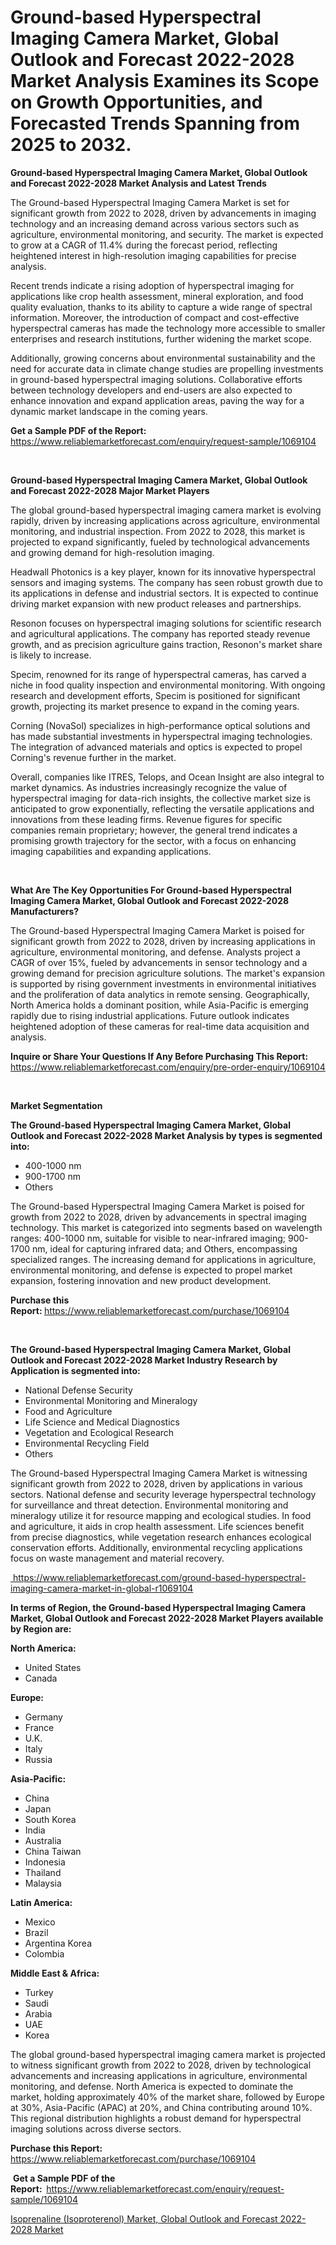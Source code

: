 <p><h1>Ground-based Hyperspectral Imaging Camera Market, Global Outlook and Forecast 2022-2028 Market Analysis Examines its Scope on Growth Opportunities, and Forecasted Trends Spanning from 2025 to 2032.</h1></p><p><strong>Ground-based Hyperspectral Imaging Camera Market, Global Outlook and Forecast 2022-2028 Market Analysis and Latest Trends</strong></p>
<p><p>The Ground-based Hyperspectral Imaging Camera Market is set for significant growth from 2022 to 2028, driven by advancements in imaging technology and an increasing demand across various sectors such as agriculture, environmental monitoring, and security. The market is expected to grow at a CAGR of 11.4% during the forecast period, reflecting heightened interest in high-resolution imaging capabilities for precise analysis.</p><p>Recent trends indicate a rising adoption of hyperspectral imaging for applications like crop health assessment, mineral exploration, and food quality evaluation, thanks to its ability to capture a wide range of spectral information. Moreover, the introduction of compact and cost-effective hyperspectral cameras has made the technology more accessible to smaller enterprises and research institutions, further widening the market scope.</p><p>Additionally, growing concerns about environmental sustainability and the need for accurate data in climate change studies are propelling investments in ground-based hyperspectral imaging solutions. Collaborative efforts between technology developers and end-users are also expected to enhance innovation and expand application areas, paving the way for a dynamic market landscape in the coming years.</p></p>
<p><strong>Get a Sample PDF of the Report:&nbsp;</strong> <a href="https://www.reliablemarketforecast.com/enquiry/request-sample/1069104?utm_campaign=3049&utm_medium=2&utm_source=Github&utm_content=ia&utm_term=21032025&utm_id=ground-based-hyperspectral-imaging-camera-market-global-outlook-and-forecast-2022-2028">https://www.reliablemarketforecast.com/enquiry/request-sample/1069104</a></p>
<p>&nbsp;</p>
<p><strong>Ground-based Hyperspectral Imaging Camera Market, Global Outlook and Forecast 2022-2028 Major Market Players</strong></p>
<p><p>The global ground-based hyperspectral imaging camera market is evolving rapidly, driven by increasing applications across agriculture, environmental monitoring, and industrial inspection. From 2022 to 2028, this market is projected to expand significantly, fueled by technological advancements and growing demand for high-resolution imaging.</p><p>Headwall Photonics is a key player, known for its innovative hyperspectral sensors and imaging systems. The company has seen robust growth due to its applications in defense and industrial sectors. It is expected to continue driving market expansion with new product releases and partnerships.</p><p>Resonon focuses on hyperspectral imaging solutions for scientific research and agricultural applications. The company has reported steady revenue growth, and as precision agriculture gains traction, Resonon's market share is likely to increase.</p><p>Specim, renowned for its range of hyperspectral cameras, has carved a niche in food quality inspection and environmental monitoring. With ongoing research and development efforts, Specim is positioned for significant growth, projecting its market presence to expand in the coming years.</p><p>Corning (NovaSol) specializes in high-performance optical solutions and has made substantial investments in hyperspectral imaging technologies. The integration of advanced materials and optics is expected to propel Corning's revenue further in the market.</p><p>Overall, companies like ITRES, Telops, and Ocean Insight are also integral to market dynamics. As industries increasingly recognize the value of hyperspectral imaging for data-rich insights, the collective market size is anticipated to grow exponentially, reflecting the versatile applications and innovations from these leading firms. Revenue figures for specific companies remain proprietary; however, the general trend indicates a promising growth trajectory for the sector, with a focus on enhancing imaging capabilities and expanding applications.</p></p>
<p>&nbsp;</p>
<p><strong>What Are The Key Opportunities For Ground-based Hyperspectral Imaging Camera Market, Global Outlook and Forecast 2022-2028 Manufacturers?</strong></p>
<p><p>The Ground-based Hyperspectral Imaging Camera Market is poised for significant growth from 2022 to 2028, driven by increasing applications in agriculture, environmental monitoring, and defense. Analysts project a CAGR of over 15%, fueled by advancements in sensor technology and a growing demand for precision agriculture solutions. The market's expansion is supported by rising government investments in environmental initiatives and the proliferation of data analytics in remote sensing. Geographically, North America holds a dominant position, while Asia-Pacific is emerging rapidly due to rising industrial applications. Future outlook indicates heightened adoption of these cameras for real-time data acquisition and analysis.</p></p>
<p><strong>Inquire or Share Your Questions If Any Before Purchasing This Report:</strong> <a href="https://www.reliablemarketforecast.com/enquiry/pre-order-enquiry/1069104?utm_campaign=3049&utm_medium=2&utm_source=Github&utm_content=ia&utm_term=21032025&utm_id=ground-based-hyperspectral-imaging-camera-market-global-outlook-and-forecast-2022-2028">https://www.reliablemarketforecast.com/enquiry/pre-order-enquiry/1069104</a></p>
<p>&nbsp;</p>
<p><strong>Market Segmentation</strong></p>
<p><strong>The Ground-based Hyperspectral Imaging Camera Market, Global Outlook and Forecast 2022-2028 Market Analysis by types is segmented into:</strong></p>
<p><ul><li>400-1000 nm</li><li>900-1700 nm</li><li>Others</li></ul></p>
<p><p>The Ground-based Hyperspectral Imaging Camera Market is poised for growth from 2022 to 2028, driven by advancements in spectral imaging technology. This market is categorized into segments based on wavelength ranges: 400-1000 nm, suitable for visible to near-infrared imaging; 900-1700 nm, ideal for capturing infrared data; and Others, encompassing specialized ranges. The increasing demand for applications in agriculture, environmental monitoring, and defense is expected to propel market expansion, fostering innovation and new product development.</p></p>
<p><strong>Purchase this Report:&nbsp;</strong><a href="https://www.reliablemarketforecast.com/purchase/1069104?utm_campaign=3049&utm_medium=2&utm_source=Github&utm_content=ia&utm_term=21032025&utm_id=ground-based-hyperspectral-imaging-camera-market-global-outlook-and-forecast-2022-2028">https://www.reliablemarketforecast.com/purchase/1069104</a></p>
<p>&nbsp;</p>
<p><strong>The Ground-based Hyperspectral Imaging Camera Market, Global Outlook and Forecast 2022-2028 Market Industry Research by Application is segmented into:</strong></p>
<p><ul><li>National Defense Security</li><li>Environmental Monitoring and Mineralogy</li><li>Food and Agriculture</li><li>Life Science and Medical Diagnostics</li><li>Vegetation and Ecological Research</li><li>Environmental Recycling Field</li><li>Others</li></ul></p>
<p><p>The Ground-based Hyperspectral Imaging Camera Market is witnessing significant growth from 2022 to 2028, driven by applications in various sectors. National defense and security leverage hyperspectral technology for surveillance and threat detection. Environmental monitoring and mineralogy utilize it for resource mapping and ecological studies. In food and agriculture, it aids in crop health assessment. Life sciences benefit from precise diagnostics, while vegetation research enhances ecological conservation efforts. Additionally, environmental recycling applications focus on waste management and material recovery.</p></p>
<p><a href="https://www.reliablemarketforecast.com/ground-based-hyperspectral-imaging-camera-market-in-global-r1069104?utm_campaign=3049&utm_medium=2&utm_source=Github&utm_content=ia&utm_term=21032025&utm_id=ground-based-hyperspectral-imaging-camera-market-global-outlook-and-forecast-2022-2028">&nbsp;https://www.reliablemarketforecast.com/ground-based-hyperspectral-imaging-camera-market-in-global-r1069104</a></p>
<p><strong>In terms of Region, the Ground-based Hyperspectral Imaging Camera Market, Global Outlook and Forecast 2022-2028 Market Players available by Region are:</strong></p>
<p>
    <p> <strong> North America: </strong>
        <ul>
            <li>United States</li>
            <li>Canada</li>
        </ul>
        </p> 
    <p> <strong> Europe: </strong>
        <ul>
            <li>Germany</li>
            <li>France</li>
            <li>U.K.</li>
            <li>Italy</li>
            <li>Russia</li>
        </ul>
        </p> 
    <p> <strong> Asia-Pacific: </strong>
        <ul>
            <li>China</li>
            <li>Japan</li>
            <li>South Korea</li>
            <li>India</li>
            <li>Australia</li>
            <li>China Taiwan</li>
            <li>Indonesia</li>
            <li>Thailand</li>
            <li>Malaysia</li>
        </ul>
        </p> 
    <p> <strong> Latin America: </strong>
        <ul>
            <li>Mexico</li>
            <li>Brazil</li>
            <li>Argentina Korea</li>
            <li>Colombia</li>
        </ul>
        </p> 
    <p> <strong> Middle East & Africa: </strong>
        <ul>
            <li>Turkey</li>
            <li>Saudi</li>
            <li>Arabia</li>
            <li>UAE</li>
            <li>Korea</li>
        </ul>
    </p>
    </p>
<p><p>The global ground-based hyperspectral imaging camera market is projected to witness significant growth from 2022 to 2028, driven by technological advancements and increasing applications in agriculture, environmental monitoring, and defense. North America is expected to dominate the market, holding approximately 40% of the market share, followed by Europe at 30%, Asia-Pacific (APAC) at 20%, and China contributing around 10%. This regional distribution highlights a robust demand for hyperspectral imaging solutions across diverse sectors.</p></p>
<p><strong>Purchase this Report: </strong><a href="https://www.reliablemarketforecast.com/purchase/1069104?utm_campaign=3049&utm_medium=2&utm_source=Github&utm_content=ia&utm_term=21032025&utm_id=ground-based-hyperspectral-imaging-camera-market-global-outlook-and-forecast-2022-2028">https://www.reliablemarketforecast.com/purchase/1069104</a></p>
<p>&nbsp;<strong>Get a Sample PDF of the Report:&nbsp;&nbsp;</strong><a href="https://www.reliablemarketforecast.com/enquiry/request-sample/1069104?utm_campaign=3049&utm_medium=2&utm_source=Github&utm_content=ia&utm_term=21032025&utm_id=ground-based-hyperspectral-imaging-camera-market-global-outlook-and-forecast-2022-2028">https://www.reliablemarketforecast.com/enquiry/request-sample/1069104</a></p>
<p><strong></strong></p>
<p><p><a href="https://github.com/briandahm87/Market-Research-Report-List-1/blob/main/isoprenaline-isoproterenol-market-global-outlook-and-forecast-2022-2028-market.md?utm_campaign=3049&utm_medium=2&utm_source=Github&utm_content=ia&utm_term=21032025&utm_id=ground-based-hyperspectral-imaging-camera-market-global-outlook-and-forecast-2022-2028">Isoprenaline (Isoproterenol) Market, Global Outlook and Forecast 2022-2028 Market</a></p></p>
